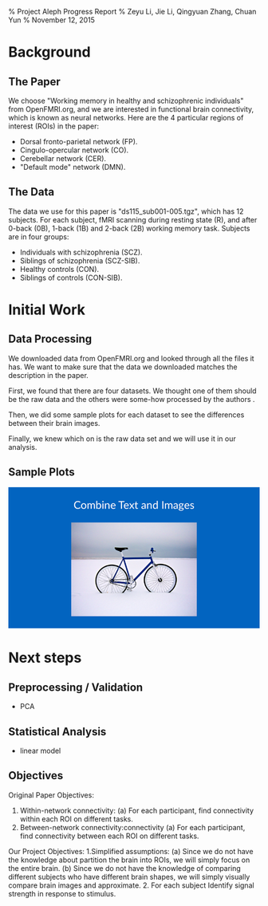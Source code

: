 % Project Aleph Progress Report
% Zeyu Li, Jie Li, Qingyuan Zhang, Chuan Yun 
% November 12, 2015


# Background


## The Paper

We choose "Working memory in healthy and schizophrenic individuals" from OpenFMRI.org, and we are interested in functional brain connectivity, which is known as neural networks. Here are the 4 particular regions of interest (ROIs) in the paper:

- Dorsal fronto-parietal network (FP).
- Cingulo-opercular network (CO).
- Cerebellar network (CER).
- "Default mode" network (DMN).


## The Data

The data we use for this paper is "ds115_sub001-005.tgz", which has 12 subjects. For each subject, fMRI scanning during resting state (R), and after 0-back (0B), 1-back (1B) and 2-back (2B) working memory task. Subjects are in four groups: 

- Individuals with schizophrenia (SCZ).
- Siblings of schizophrenia (SCZ-SIB).
- Healthy controls (CON).
- Siblings of controls (CON-SIB).


# Initial Work


## Data Processing

We downloaded data from OpenFMRI.org and looked through all the files it has. We want to make sure that the data we downloaded matches the description in the paper. 

First, we found that there are four datasets. We thought one of them should be the raw data and the others were some-how processed by the authors . 

Then, we did some sample plots for each dataset to see the differences between their brain images.

Finally, we knew which on is the raw data set and we will use it in our analysis. 

## Sample Plots

![Bike](../proposal/image1.png)


# Next steps


## Preprocessing / Validation

- PCA


## Statistical Analysis

- linear model

## Objectives

Original Paper Objectives:
1. Within-network connectivity:
(a) For each participant, find connectivity within each ROI on different tasks.
2. Between-network connectivity:connectivity
(a) For each participant, find connectivity between each ROI on different tasks.

Our Project Objectives:
1.Simplified assumptions:
(a) Since we do not have the knowledge about partition the brain into ROIs, we will simply focus on the entire brain.
(b) Since we do not have the knowledge of comparing different subjects who have different brain shapes, we will simply visually compare brain images and approximate.
2. For each subject Identify signal strength in response to stimulus.  

